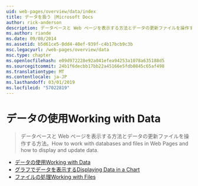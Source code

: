 ```yaml
---
uid: web-pages/overview/data/index
title: データを扱う |Microsoft Docs
author: rick-anderson
description: データベースと Web ページを表示する方法とデータの更新ファイルを操作する方法。
ms.author: riande
ms.date: 09/08/2014
ms.assetid: b5d61ce5-0dd4-40ef-939f-c4b17bcb9c3b
msc.legacyurl: /web-pages/overview/data
msc.type: chapter
ms.openlocfilehash: e09d972228e92a041efea94253a1078a635188d5
ms.sourcegitcommit: 24b1f6decbb17bb22a45166e5fdb0845c65af498
ms.translationtype: MT
ms.contentlocale: ja-JP
ms.lasthandoff: 03/01/2019
ms.locfileid: "57022819"
---
```

<a name="working-with-data"></a><span data-ttu-id="e57f1-103">データの使用</span><span class="sxs-lookup"><span data-stu-id="e57f1-103">Working with Data</span></span>
====================
> <span data-ttu-id="e57f1-104">データベースと Web ページを表示する方法とデータの更新ファイルを操作する方法。</span><span class="sxs-lookup"><span data-stu-id="e57f1-104">How to work with databases and files in Web Pages and how to display and update data.</span></span>


- [<span data-ttu-id="e57f1-105">データの使用</span><span class="sxs-lookup"><span data-stu-id="e57f1-105">Working with Data</span></span>](5-working-with-data.md)
- [<span data-ttu-id="e57f1-106">グラフでデータを表示する</span><span class="sxs-lookup"><span data-stu-id="e57f1-106">Displaying Data in a Chart</span></span>](7-displaying-data-in-a-chart.md)
- [<span data-ttu-id="e57f1-107">ファイルの処理</span><span class="sxs-lookup"><span data-stu-id="e57f1-107">Working with Files</span></span>](working-with-files.md)
